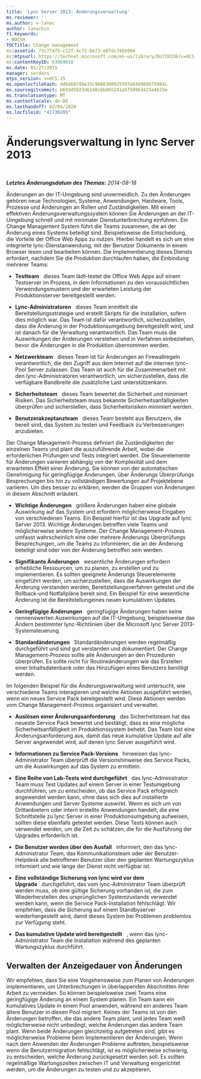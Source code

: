 ```yaml
---
title: 'Lync Server 2013: Änderungsverwaltung'
ms.reviewer: ''
ms.author: v-lanac
author: lanachin
f1.keywords:
- NOCSH
TOCTitle: Change management
ms:assetid: 73c774f5-c12f-4c72-be73-e07dc745b994
ms:mtpsurl: https://technet.microsoft.com/en-us/library/Dn720336(v=OCS.15)
ms:contentKeyID: 63969618
ms.date: 01/27/2015
manager: serdars
mtps_version: v=OCS.15
ms.openlocfilehash: dd6e60749e35c9680300925f07e84d98d675884c
ms.sourcegitcommit: b693d5923d6240cbb865241a5750963423a4b33e
ms.translationtype: MT
ms.contentlocale: de-DE
ms.lasthandoff: 02/04/2020
ms.locfileid: "41730205"
---
```

<div data-xmlns="http://www.w3.org/1999/xhtml">

<div class="topic" data-xmlns="http://www.w3.org/1999/xhtml" data-msxsl="urn:schemas-microsoft-com:xslt" data-cs="http://msdn.microsoft.com/en-us/">

<div data-asp="http://msdn2.microsoft.com/asp">

# <a name="change-management-in-lync-server-2013"></a>Änderungsverwaltung in lync Server 2013

</div>

<div id="mainSection">

<div id="mainBody">

<span> </span>

_**Letztes Änderungsdatum des Themas:** 2014-08-18_

Änderungen an der IT-Umgebung sind unvermeidlich. Zu den Änderungen gehören neue Technologien, Systeme, Anwendungen, Hardware, Tools, Prozesse und Änderungen an Rollen und Zuständigkeiten. Mit einem effektiven Änderungsverwaltungssystem können Sie Änderungen an der IT-Umgebung schnell und mit minimaler Dienstunterbrechung einführen. Ein Change Management System führt die Teams zusammen, die an der Änderung eines Systems beteiligt sind. Beispielsweise die Entscheidung, die Vorteile der Office Web Apps zu nutzen. Hierbei handelt es sich um eine integrierte lync-Dienstanwendung, mit der Benutzer Dokumente in einem Browser lesen und bearbeiten können. Die Implementierung dieses Diensts erfordert, nachdem Sie die Produktion durchlaufen haben, die Einbindung mehrerer Teams:

  - **Testteam**   dieses Team lädt-testet die Office Web Apps auf einem Testserver im Prozess, in dem Informationen zu den voraussichtlichen Verwendungsmustern und der erwarteten Leistung der Produktionsserver bereitgestellt werden.

  - **Lync-Administratoren**   dieses Team ermittelt die Bereitstellungsstrategie und erstellt Skripts für die Installation, sofern dies möglich war. Das Team ist dafür verantwortlich, sicherzustellen, dass die Änderung in der Produktionsumgebung bereitgestellt wird, und ist danach für die Verwaltung verantwortlich. Das Team muss die Auswirkungen der Änderungen verstehen und in Verfahren einbeziehen, bevor die Änderungen in die Produktion übernommen werden.

  - **Netzwerkteam**   dieses Team ist für Änderungen an Firewallregeln verantwortlich, die den Zugriff aus dem Internet auf die internen lync-Pool Server zulassen. Das Team ist auch für die Zusammenarbeit mit den lync-Administratoren verantwortlich, um sicherzustellen, dass die verfügbare Bandbreite die zusätzliche Last unterstützenkann.

  - **Sicherheitsteam**   dieses Team bewertet die Sicherheit und minimiert Risiken. Das Sicherheitsteam muss bekannte Sicherheitsanfälligkeiten überprüfen und sicherstellen, dass Sicherheitsrisiken minimiert werden.

  - **Benutzerakzeptanzteam**   dieses Team besteht aus Benutzern, die bereit sind, das System zu testen und Feedback zu Verbesserungen anzubieten.

Der Change Management-Prozess definiert die Zuständigkeiten der einzelnen Teams und plant die auszuführende Arbeit, wobei die erforderlichen Prüfungen und Tests integriert werden. Die Steuerelemente für Änderungen variieren abhängig von der Komplexität und dem erwarteten Effekt einer Änderung. Sie können von der automatischen Genehmigung für geringfügige Änderungen, über Änderungs Überprüfungs Besprechungen bis hin zu vollständigen Bewertungen auf Projektebene variieren. Um dies besser zu erklären, werden die Gruppen von Änderungen in diesem Abschnitt erläutert.

  - **Wichtige Änderungen**   größere Änderungen haben eine globale Auswirkung auf das System und erfordern möglicherweise Eingaben von verschiedenen Teams. Ein Beispiel hierfür ist das Upgrade auf lync Server 2013. Wichtige Änderungen betreffen viele Teams und möglicherweise andere Systeme. Der Change Management-Prozess umfasst wahrscheinlich eine oder mehrere Änderungs Überprüfungs Besprechungen, um die Teams zu informieren, die an der Änderung beteiligt sind oder von der Änderung betroffen sein werden.

  - **Signifikante Änderungen**   wesentliche Änderungen erfordern erhebliche Ressourcen, um zu planen, zu erstellen und zu implementieren. Es sollten geeignete Änderungs Steuerelemente eingeführt werden, um sicherzustellen, dass die Auswirkungen der Änderung verstanden werden, Bereitstellungsverfahren getestet und die Rollback-und Notfallpläne bereit sind. Ein Beispiel für eine wesentliche Änderung ist die Bereitstellungeines neuen kumulativen Updates.

  - **Geringfügige Änderungen**   geringfügige Änderungen haben keine nennenswerten Auswirkungen auf die IT-Umgebung, beispielsweise das Ändern bestimmter lync-Richtlinien über die Microsoft lync Server 2013-Systemsteuerung.

  - **Standardänderungen**   Standardänderungen werden regelmäßig durchgeführt und sind gut verstanden und dokumentiert. Der Change Management-Prozess sollte alle Änderungen an den Prozeduren überprüfen. Es sollte nicht für Routineänderungen wie das Erstellen einer Inhaltsdatenbank oder das Hinzufügen eines Benutzers benötigt werden.

Im folgenden Beispiel für die Änderungsverwaltung wird untersucht, wie verschiedene Teams interagieren und welche Aktionen ausgeführt werden, wenn ein neues Service Pack bereitgestellt wird. Diese Aktionen werden vom Change Management-Prozess organisiert und verwaltet.

  - **Auslösen einer Änderungsanforderung**   das Sicherheitsteam hat das neueste Service Pack bewertet und bestätigt, dass es eine mögliche Sicherheitsanfälligkeit im Produktionssystem behebt. Das Team löst eine Änderungsanforderung aus, damit das neue kumulative Update auf alle Server angewendet wird, auf denen lync Server ausgeführt wird.

  - **Informationen zu Service Pack-Versions**   hinweisen das lync-Administrator Team überprüft die Versionshinweise des Service Packs, um die Auswirkungen auf das System zu ermitteln.

  - **Eine Reihe von Lab-Tests wird durchgeführt**   das lync-Administrator Team muss Test Updates auf einem Server in einer Testumgebung durchführen, um zu entscheiden, ob das Service Pack erfolgreich angewendet werden kann, ohne dass sich dies auf installierte Anwendungen und Server Systeme auswirkt. Wenn es sich um von Drittanbietern oder intern erstellte Anwendungen handelt, die eine Schnittstelle zu lync Server in einer Produktionsumgebung aufweisen, sollten diese ebenfalls getestet werden. Diese Tests können auch verwendet werden, um die Zeit zu schätzen, die für die Ausführung der Upgrades erforderlich ist.

  - **Die Benutzer werden über den Ausfall**   informiert, den das lync-Administrator Team, das Kommunikationsteam oder der Benutzer-Helpdesk alle betroffenen Benutzer über den geplanten Wartungszyklus informiert und wie lange der Dienst nicht verfügbar ist.

  - **Eine vollständige Sicherung von lync wird vor dem Upgrade**   durchgeführt, das vom lync-Administrator Team überprüft werden muss, ob eine gültige Sicherung vorhanden ist, die zum Wiederherstellen des ursprünglichen Systemzustands verwendet werden kann, wenn die Service Pack-Installation fehlschlägt. Wir empfehlen, dass die Sicherung auf einem Standbyserver wiederhergestellt wird, damit dieses System bei Problemen problemlos zur Verfügung steht.

  - **Das kumulative Update wird bereitgestellt**   , wenn das lync-Administrator Team die Installation während des geplanten Wartungszyklus durchführt.

<div>

## <a name="managing-the-timing-of-changes"></a>Verwalten der Anzeigedauer von Änderungen

Wir empfehlen, dass Sie eine Vorgehensweise zum Planen von Änderungen implementieren, um Unterbrechungen in überlappenden Abschnitten ihrer Arbeit zu vermeiden. So können beispielsweise zwei Teams eine geringfügige Änderung an einem System planen. Ein Team kann ein kumulatives Update in einem Pool anwenden, während ein anderes Team ältere Benutzer in diesen Pool migriert. Keines der Teams ist von den Änderungen betroffen, die das andere Team plant, und jedes Team weiß möglicherweise nicht unbedingt, welche Änderungen das andere Team plant. Wenn beide Änderungen gleichzeitig aufgetreten sind, gibt es möglicherweise Probleme beim Implementieren der Änderungen. Wenn nach dem Anwenden der Änderungen Probleme auftreten, beispielsweise wenn die Benutzermigration fehlschlägt, ist es möglicherweise schwierig, zu entscheiden, welche Änderung zurückgesetzt werden soll. Es sollten regelmäßige Wartungszeiten zwischen IT und Verwaltung eingerichtet werden, um die Änderungen zu testen und zu akzeptieren.

</div>

</div>

<span> </span>

</div>

</div>

</div>


